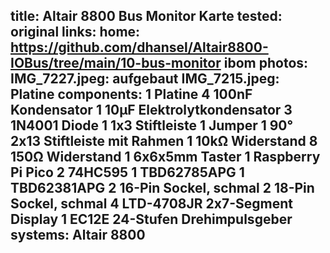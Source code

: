 title: Altair 8800 Bus Monitor Karte
tested: original
links:
    home: https://github.com/dhansel/Altair8800-IOBus/tree/main/10-bus-monitor
    ibom
photos:
    IMG_7227.jpeg: aufgebaut
    IMG_7215.jpeg: Platine
components:
    1 Platine
    4 100nF Kondensator
    1 10µF Elektrolytkondensator
    3 1N4001 Diode
    1 1x3 Stiftleiste
    1 Jumper
    1 90° 2x13 Stiftleiste mit Rahmen
    1 10kΩ Widerstand
    8 150Ω Widerstand
    1 6x6x5mm Taster
    1 Raspberry Pi Pico
    2 74HC595
    1 TBD62785APG
    1 TBD62381APG
    2 16-Pin Sockel, schmal
    2 18-Pin Sockel, schmal
    4 LTD-4708JR 2x7-Segment Display
    1 EC12E 24-Stufen Drehimpulsgeber
systems:
    Altair 8800
---
